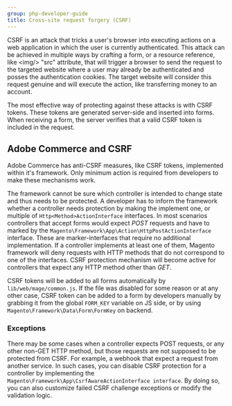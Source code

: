 ```yaml
---
group: php-developer-guide
title: Cross-site request forgery (CSRF)
---
```


CSRF is an attack that tricks a user's browser into executing actions on a web application in which the user is currently
authenticated. This attack can be achieved in multiple ways by crafting a form, or a resource reference,
like \<img\/\> "src" attribute, that will trigger a browser to send the request to the targeted website where a user
may already be authenticated and posses the authentication cookies. The target website will consider this request
genuine and will execute the action, like transferring money to an account.

The most effective way of protecting against these attacks is with CSRF tokens. These tokens are generated
server-side and inserted into forms. When receiving a form, the server verifies that a valid CSRF token is
included in the request.

## Adobe Commerce and CSRF
Adobe Commerce has anti-CSRF measures, like CSRF tokens, implemented within it's framework. Only minimum action is
required from developers to make these mechanisms work.

The framework cannot be sure which controller is intended to change state and thus needs to be protected. A developer
has to inform the framework whether a controller needs protection by making the implement one, or multiple
of `Http<Method>ActionInterface` interfaces. In most scenarios controllers that accept forms would expect _POST_
requests and have to marked by the `Magento\Framework\App\Action\HttpPostActionInterface` interface. These are
marker-interfaces that require no additional implementation. If a controller implements at least one of them,
Magento framework will deny requests with HTTP methods that do not correspond to one of the interfaces. CSRF protection
mechanism will become active for controllers that expect any HTTP method other than _GET_.

CSRF tokens will be added to all forms automatically by `lib/web/mage/common.js`. If the file was disabled for
some reason or at any other case, CSRF token can be added to a form by developers manually by grabbing it from
the global `FORM_KEY` variable on JS side, or by using `Magento\Framework\Data\Form\FormKey` on backend.

### Exceptions
There may be some cases when a controller expects POST requests, or any other non-GET HTTP method, but those requests are not supposed to be
protected from CSRF. For example, a webhook that expect a request from another service. In such cases, you can disable CSRF protection for a controller by implementing the `Magento\Framework\App\CsrfAwareActionInterface interface`.
By doing so, you can also customize failed CSRF challenge exceptions or modify the validation logic.
